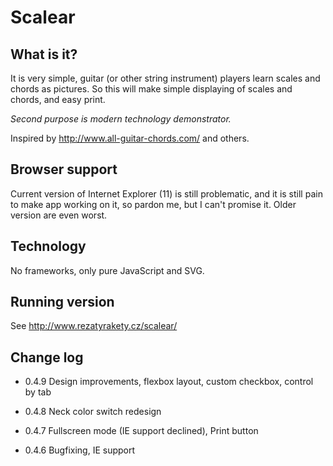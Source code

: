 Scalear
=======

## What is it?
It is very simple, guitar (or other string instrument) players learn scales and chords as pictures. So this will make simple displaying of scales and chords, and easy print.

*Second purpose is modern technology demonstrator.*

Inspired by http://www.all-guitar-chords.com/ and others.

## Browser support
Current version of Internet Explorer (11) is still problematic, and it is still pain to make app working on it, so pardon me, but I can't promise it.
Older version are even worst.

## Technology
No frameworks, only pure JavaScript and SVG.

## Running version

See http://www.rezatyrakety.cz/scalear/

## Change log
* 0.4.9
Design improvements, flexbox layout, custom checkbox, control by tab

* 0.4.8
Neck color switch redesign

* 0.4.7 
Fullscreen mode (IE support declined), Print button

* 0.4.6
Bugfixing, IE support


